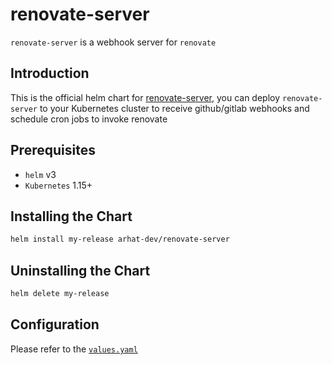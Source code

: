 # renovate-server

`renovate-server` is a webhook server for `renovate`

## Introduction

This is the official helm chart for [renovate-server](https://github.com/arhat-dev/renovate-server), you can deploy `renovate-server` to your Kubernetes cluster to receive github/gitlab webhooks and schedule cron jobs to invoke renovate

## Prerequisites

- `helm` v3
- `Kubernetes` 1.15+

## Installing the Chart

```bash
helm install my-release arhat-dev/renovate-server
```

## Uninstalling the Chart

```bash
helm delete my-release
```

## Configuration

Please refer to the [`values.yaml`](https://github.com/arhat-dev/renovate-server/blob/v0.1.3/cicd/deploy/charts/renovate-server/values.yaml)
